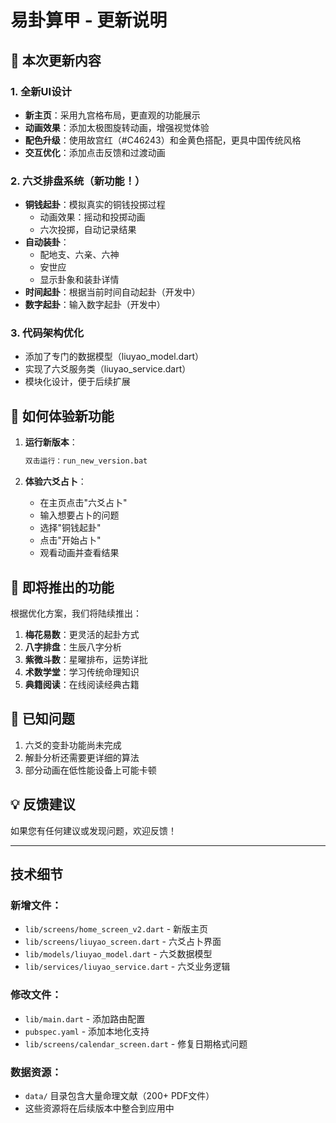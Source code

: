 # 易卦算甲 - 更新说明

## 🎉 本次更新内容

### 1. 全新UI设计
- **新主页**：采用九宫格布局，更直观的功能展示
- **动画效果**：添加太极图旋转动画，增强视觉体验
- **配色升级**：使用故宫红（#C46243）和金黄色搭配，更具中国传统风格
- **交互优化**：添加点击反馈和过渡动画

### 2. 六爻排盘系统（新功能！）
- **铜钱起卦**：模拟真实的铜钱投掷过程
  - 动画效果：摇动和投掷动画
  - 六次投掷，自动记录结果
- **自动装卦**：
  - 配地支、六亲、六神
  - 安世应
  - 显示卦象和装卦详情
- **时间起卦**：根据当前时间自动起卦（开发中）
- **数字起卦**：输入数字起卦（开发中）

### 3. 代码架构优化
- 添加了专门的数据模型（liuyao_model.dart）
- 实现了六爻服务类（liuyao_service.dart）
- 模块化设计，便于后续扩展

## 📱 如何体验新功能

1. **运行新版本**：
   ```cmd
   双击运行：run_new_version.bat
   ```

2. **体验六爻占卜**：
   - 在主页点击"六爻占卜"
   - 输入想要占卜的问题
   - 选择"铜钱起卦"
   - 点击"开始占卜"
   - 观看动画并查看结果

## 🔮 即将推出的功能

根据优化方案，我们将陆续推出：

1. **梅花易数**：更灵活的起卦方式
2. **八字排盘**：生辰八字分析
3. **紫微斗数**：星曜排布，运势详批
4. **术数学堂**：学习传统命理知识
5. **典籍阅读**：在线阅读经典古籍

## 🐛 已知问题

1. 六爻的变卦功能尚未完成
2. 解卦分析还需要更详细的算法
3. 部分动画在低性能设备上可能卡顿

## 💡 反馈建议

如果您有任何建议或发现问题，欢迎反馈！

---

## 技术细节

### 新增文件：
- `lib/screens/home_screen_v2.dart` - 新版主页
- `lib/screens/liuyao_screen.dart` - 六爻占卜界面
- `lib/models/liuyao_model.dart` - 六爻数据模型
- `lib/services/liuyao_service.dart` - 六爻业务逻辑

### 修改文件：
- `lib/main.dart` - 添加路由配置
- `pubspec.yaml` - 添加本地化支持
- `lib/screens/calendar_screen.dart` - 修复日期格式问题

### 数据资源：
- `data/` 目录包含大量命理文献（200+ PDF文件）
- 这些资源将在后续版本中整合到应用中